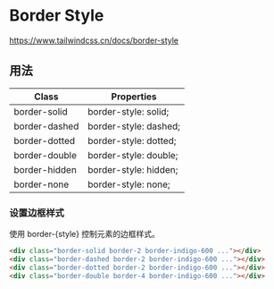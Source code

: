 # Border Style

<https://www.tailwindcss.cn/docs/border-style>

## 用法

| Class         | Properties            |
| ------------- | --------------------- |
| border-solid  | border-style: solid;  |
| border-dashed | border-style: dashed; |
| border-dotted | border-style: dotted; |
| border-double | border-style: double; |
| border-hidden | border-style: hidden; |
| border-none   | border-style: none;   |

### 设置边框样式

使用 border-{style} 控制元素的边框样式。

```html
<div class="border-solid border-2 border-indigo-600 ..."></div>
<div class="border-dashed border-2 border-indigo-600 ..."></div>
<div class="border-dotted border-2 border-indigo-600 ..."></div>
<div class="border-double border-4 border-indigo-600 ..."></div>
```

